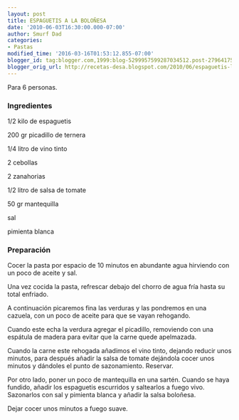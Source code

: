 ```yaml
---
layout: post
title: ESPAGUETIS A LA BOLOÑESA
date: '2010-06-03T16:30:00.000-07:00'
author: Smurf Dad
categories:
- Pastas
modified_time: '2016-03-16T01:53:12.855-07:00'
blogger_id: tag:blogger.com,1999:blog-5299957599287034512.post-2796417548987627893
blogger_orig_url: http://recetas-desa.blogspot.com/2010/06/espaguetis-la-bolonesa.html
---
```


Para 6 personas.

<h3>Ingredientes</h3>


1/2 kilo de espaguetis

200 gr picadillo de ternera

1/4 litro de vino tinto

2 cebollas

2 zanahorias

1/2 litro de salsa de tomate

50 gr mantequilla

sal

pimienta blanca

<h3>Preparaci&oacute;n</h3>


Cocer la pasta por espacio de 10 minutos en abundante agua hirviendo con un poco de aceite y sal.

Una vez cocida la pasta, refrescar debajo del chorro de agua fr&iacute;a hasta su total enfriado.

A continuaci&oacute;n picaremos fina las verduras y las pondremos en una cazuela, con un poco de aceite para que se vayan rehogando.

Cuando este echa la verdura agregar el picadillo, removiendo con una esp&aacute;tula de madera para evitar que la carne quede apelmazada.

Cuando la carne este rehogada a&ntilde;adimos el vino tinto, dejando reducir unos minutos, para despu&eacute;s a&ntilde;adir la salsa de tomate dej&aacute;ndola cocer unos minutos y d&aacute;ndoles el punto de sazonamiento. Reservar.

Por otro lado, poner un poco de mantequilla en una sart&eacute;n. Cuando se haya fundido, a&ntilde;adir los espaguetis escurridos y saltearlos a fuego vivo. Sazonarlos con sal y pimienta blanca y a&ntilde;adir la salsa bolo&ntilde;esa.

Dejar cocer unos minutos a fuego suave.

